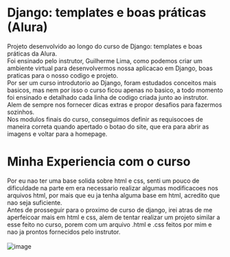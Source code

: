 # Django: templates e boas práticas (Alura)
Projeto desenvolvido ao longo do curso de Django: templates e boas práticas da Alura. <br>
Foi ensinado pelo instrutor, Guilherme Lima, como podemos criar um ambiente virtual para desenvolvermos nossa aplicacao em Django, boas praticas para o nosso codigo e projeto.<br>
Por ser um curso introdutorio ao Django, foram estudados conceitos mais basicos, mas nem por isso o curso ficou apenas no basico, a todo momento foi ensinado e detalhado cada
linha de codigo criada junto ao instrutor. Alem de sempre nos fornecer dicas extras e propor desafios para fazermos sozinhos. <br>
Nos modulos finais do curso, conseguimos definir as requisocoes de maneira correta quando apertado o botao do site, que era para abrir as imagens e voltar para a homepage.

# Minha Experiencia com o curso
Por eu nao ter uma base solida sobre html e css, senti um pouco de dificuldade na parte em era necessario realizar algumas modificacoes nos arquivos html, por mais que eu ja tenha alguma base em html, acredito que nao seja suficiente. <br>
Antes de prosseguir para o proximo de curso de django, irei atras de me aperfeicoar mais em html e css, alem de tentar realizar um projeto similar a esse feito no curso, porem com um arquivo .html e .css feitos por mim e nao ja prontos fornecidos pelo instrutor.<br>
<br>
![image](https://user-images.githubusercontent.com/111712037/226152269-9324a132-fa37-4408-9b1c-5fefc9742200.png)
